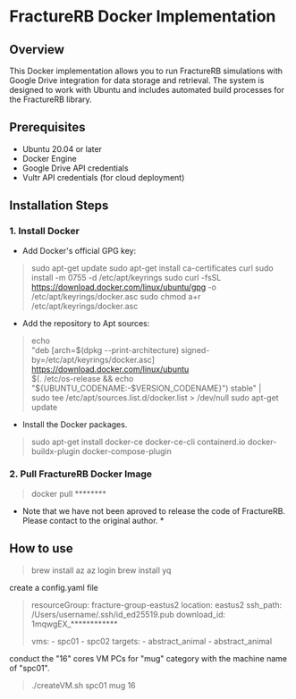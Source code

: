 # FractureRB Docker Implementation

## Overview
This Docker implementation allows you to run FractureRB simulations with Google Drive integration for data storage and retrieval. The system is designed to work with Ubuntu and includes automated build processes for the FractureRB library.

## Prerequisites
- Ubuntu 20.04 or later
- Docker Engine
- Google Drive API credentials
- Vultr API credentials (for cloud deployment)

## Installation Steps

### 1. Install Docker

- Add Docker's official GPG key:
> sudo apt-get update
> sudo apt-get install ca-certificates curl
> sudo install -m 0755 -d /etc/apt/keyrings
> sudo curl -fsSL https://download.docker.com/linux/ubuntu/gpg -o /etc/apt/keyrings/docker.asc
> sudo chmod a+r /etc/apt/keyrings/docker.asc

- Add the repository to Apt sources:
> echo \
>  "deb [arch=$(dpkg --print-architecture) signed-by=/etc/apt/keyrings/docker.asc] https://download.docker.com/linux/ubuntu \
>  $(. /etc/os-release && echo "${UBUNTU_CODENAME:-$VERSION_CODENAME}") stable" | \
>  sudo tee /etc/apt/sources.list.d/docker.list > /dev/null
> sudo apt-get update

- Install the Docker packages.

> sudo apt-get install docker-ce docker-ce-cli containerd.io docker-buildx-plugin docker-compose-plugin

### 2. Pull FractureRB Docker Image

> docker pull ********

* Note that we have not been aproved to release the code of FractureRB. Please contact to the original author. *

## How to use

> brew install az
> az login
> brew install yq

create a config.yaml file

> resourceGroup: fracture-group-eastus2
> location: eastus2
> ssh_path: /Users/username/.ssh/id_ed25519.pub
> download_id: 1mqwgEX_************
> 
> vms:
>  \- spc01
>  \- spc02
> targets:
>  \- abstract_animal
>  \- abstract_animal

conduct the "16" cores VM PCs for "mug" category with the machine name of "spc01".

> ./createVM.sh spc01 mug 16